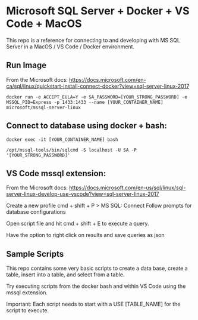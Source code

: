 # Microsoft SQL Server + Docker + VS Code + MacOS

This repo is a reference for connecting to and developing with MS SQL Server in a MacOS / VS Code / Docker environment.

## Run Image

From the Microsoft docs:
https://docs.microsoft.com/en-ca/sql/linux/quickstart-install-connect-docker?view=sql-server-linux-2017

`docker run -e ACCEPT_EULA=Y -e SA_PASSWORD=[YOUR_STRONG_PASSWORD] -e MSSQL_PID=Express -p 1433:1433 --name [YOUR_CONTAINER_NAME] microsoft/mssql-server-linux`

## Connect to database using docker + bash:

`docker exec -it [YOUR_CONTAINER_NAME] bash`

`/opt/mssql-tools/bin/sqlcmd -S localhost -U SA -P '[YOUR_STRONG_PASSWORD]'`

## VS Code mssql extension:
From the Microsoft docs:
https://docs.microsoft.com/en-us/sql/linux/sql-server-linux-develop-use-vscode?view=sql-server-linux-2017

Create a new profile cmd + shift + P > MS SQL: Connect
Follow prompts for database configurations

Open script file and hit cmd + shift + E to execute a query.

Have the option to right click on results and save queries as json

## Sample Scripts

This repo contains some very basic scripts to create a data base, create a table, insert into a table, and select from a table.

Try executing scripts from the docker bash and within VS Code using the mssql extension.

Important: Each script needs to start with a USE [TABLE_NAME] for the script to execute.
